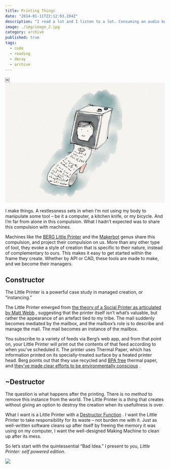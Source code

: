 ```yaml
---
title: Printing Things
date: "2014-01-11T22:12:03.284Z"
description: "I read a lot and I listen to a lot. Consuming an audio book isn’t the same as reading one, but I wanted to get an overview of it anyway. This is how I imported my audible library to Goodreads."
image: ./img/image_2.jpg
category: archive
published: true
tags:
  - code
  - reading
  - decay
  - archive
---
```


￼![](img/image_2.jpg)

I make things. A restlessness sets in when I’m not using my body to manipulate some tool – be it a computer, a kitchen knife, or my bicycle. And I’m far from alone in this compulsion. What I hadn’t expected was to share this compulsion with machines.

Machines like the [BERG Little Printer](https://web.archive.org/web/20190612065150/http://bergcloud.com/littleprinter/) and the [Makerbot](https://web.archive.org/web/20190612065150/http://www.makerbot.com/) genus share this compulsion, and project their compulsion on us. More than any other type of tool, they evoke a style of creation that is specific to their nature, instead of complementary to ours. This makes it easy to get started within the frame they create. Whether by API or CAD, these tools are made to make, and we become their managers.

## Constructor

The Little Printer is a powerful case study in managed creation, or “instancing.”

The Little Printer emerged from [the theory of a Social Printer as articulated by Matt Webb](https://web.archive.org/web/20190612065150/http://berglondon.com/blog/2006/10/06/my-printer-my-social-letterbox/) , suggesting that the printer itself isn’t what’s valuable, but rather the appearance of an artefact tied to my tribe. The mail suddenly becomes mediated by the mailbox, and the mailbox’s role is to describe and manage the mail. The mail becomes an instance of the mailbox.

You subscribe to a variety of feeds via Berg’s web app, and from that point on, your Little Printer will print out the contents of that feed according to when you’ve scheduled it. The printer uses Thermal Paper, which has information printed on its specially-treated surface by a heated printer head. Berg points out that they use recycled and [BPA free](https://web.archive.org/web/20190612065150/http://en.wikipedia.org/wiki/Bisphenol_A) thermal paper, and [they’ve made clear efforts to be environmentally conscious](https://web.archive.org/web/20190612065150/http://bergcloud.com/help/#printing-and-paper) .

## ~Destructor

The question is what happens after the printing. There is no _method_ to remove this instance from the world. The Little Printer is a thing that creates without giving an option to destroy the creation when its usefullness is over.

What I want is a Little Printer with a [Destructor Function](<https://web.archive.org/web/20190612065150/http://en.wikipedia.org/wiki/Destructor_(computer_programming)>) . I want the Little Printer to take responsibility for its waste – not burden me with it. Just as well-written software cleans up after itself by freeing the memory it was using on my computer, I want the well-designed Making Machine to clean up after its mess.

So let’s start with the quintessential “Bad Idea.” I present to you, _Little Printer: self powered edition_.

![](Decay%202/lilprinter2.jpg)
